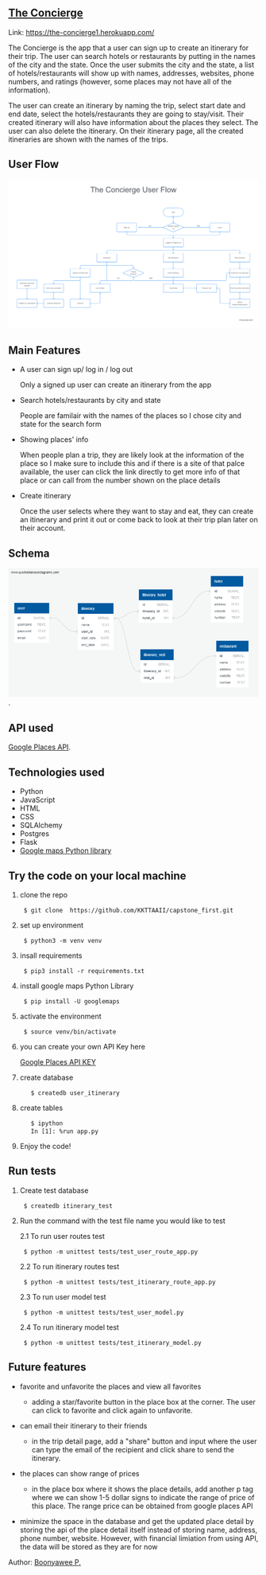 ## [The Concierge](https://the-concierge1.herokuapp.com/)

Link: https://the-concierge1.herokuapp.com/

The Concierge is the app that a user can sign up to create an itinerary for their trip. The user can search hotels or restaurants by putting in the names of the city and the state. Once the user submits the city and the state, a list of hotels/restaurants will show up with names, addresses, websites, phone numbers, and ratings (however, some places may not have all of the information).

The user can create an itinerary by naming the trip, select start date and end date, select the hotels/restaurants they are going to stay/visit. Their created itinerary will also have information about the places they select. The user can also delete the itinerary. On their itinerary page, all the created itineraries are shown with the names of the trips.

## User Flow

![user flow](static/assets/The%20Concierge%20User%20Flow.png)


## Main Features
- A user can sign up/ log in / log out

  Only a signed up user can create an itinerary from the app

- Search hotels/restaurants by city and state

  People are familair with the names of the places so I chose city and state for the search form

- Showing places' info
  
  When people plan a trip, they are likely look at the information of the place so I make sure to include this and if there is a site of that palce available, the user can click the link directly to get more info of that place or can call from the number shown on the place details

- Create itinerary
 
  Once the user selects where they want to stay and eat, they can create an itinerary and print it out or come back to look at their trip plan later on their account.

## Schema

![Schema](Schema/Capstone%20Schema.png).
  

## API used 

[Google Places API](https://developers.google.com/maps/documentation/places/web-service/overview).

## Technologies used
- Python
- JavaScript
- HTML
- CSS
- SQLAlchemy
- Postgres
- Flask
- [Google maps Python library](https://github.com/googlemaps/google-maps-services-python)

## Try the code on your local machine
1. clone the repo
   
        $ git clone  https://github.com/KKTTAAII/capstone_first.git
2. set up environment
   
        $ python3 -m venv venv

3. insall requirements

        $ pip3 install -r requirements.txt

4. install google maps Python Library
   
        $ pip install -U googlemaps

5. activate the environment

        $ source venv/bin/activate

6. you can create your own API Key here

    [Google Places API KEY](https://mapsplatform.google.com/)

7. create database

          $ createdb user_itinerary

8. create tables

          $ ipython
          In [1]: %run app.py

9.  Enjoy the code!


## Run tests

1. Create test database

        $ createdb itinerary_test

2. Run the command with the test file name you would like to test

    2.1 To run user routes test

        $ python -m unittest tests/test_user_route_app.py

    2.2 To run itinerary routes test

        $ python -m unittest tests/test_itinerary_route_app.py

    2.3 To run user model test

        $ python -m unittest tests/test_user_model.py

    2.4 To run itinerary model test

        $ python -m unittest tests/test_itinerary_model.py

## Future features
  - favorite and unfavorite the places and view all favorites

      - adding a star/favorite button in the place box at the corner. The user can click to favorite and click again to unfavorite.
  
  - can email their itinerary to their friends

      - in the trip detail page, add a "share" button and input where the user can type the email of the recipient and click share to send the itinerary. 

  - the places can show range of prices 

    - in the place box where it shows the place details, add another p tag where we can show 1-5 dollar signs to indicate the range of price of this place. The range price can be obtained from google places API
  
  - minimize the space in the database and get the updated place detail by storing the api of the place detail itself instead of storing name, address, phone number, website. However, with financial limiation from using API, the data will be stored as they are for now
  
  

Author: [Boonyawee P.](https://www.linkedin.com/in/boonyawee-prasertsiripond/)